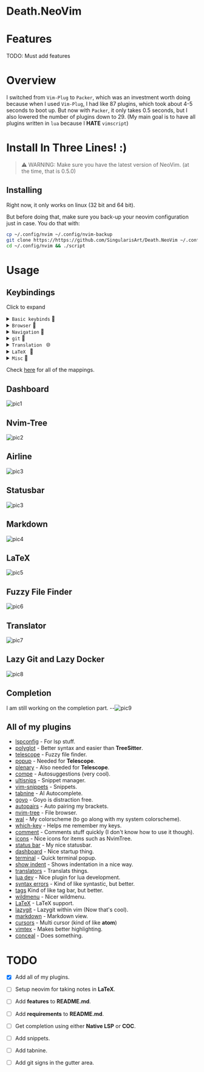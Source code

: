 Death.NeoVim
============

# Features

TODO: Must add features

# Overview

I switched from `Vim-Plug` to `Packer`, which was an investment worth doing because when I used `Vim-Plug`, I had like 87 plugins, which took about 4-5 seconds to boot up.
But now with `Packer`, it only takes 0.5 seconds, but I also lowered the number of plugins down to 29. (My main goal is to have all plugins written in `lua` because I **HATE** `vimscript`)

# Install In Three Lines! :)

> ⚠️  WARNING: Make sure you have the latest version of NeoVim. (at the time, that is 0.5.0)

## Installing

Right now, it only works on linux (32 bit and 64 bit).

But before doing that, make sure you back-up your neovim configuration just in case. You do that with:

```sh
cp ~/.config/nvim ~/.config/nvim-backup
git clone https://https://github.com/SingularisArt/Death.NeoVim ~/.config/nvim
cd ~/.config/nvim && ./script
```
# Usage

## Keybindings

Click to expand

<details><summary><code>Basic keybinds</code> 🔑</summary>
<p>

| Function                                | Keybind         |
| --------------------------------------- | --------------- |
| Leader Key                              | `SPACE`         |

</p>
</details>

<details><summary><code>Browser</code> 🧬</summary>
<p>

| Function        | Keybind      |
| --------------- | ------------ |
| :NvimTreeToggle | `<Leader>e`  |

</p>
</details>

<details><summary><code>Navigation</code> 🚀</summary>
<p>

| Function                                      | Keybind                   |
| --------------------------------------------- | ------------------------- |
| Navigate to left window                       | `Ctrl+h`                  |
| Navigate to right window                      | `Ctrl+l`                  |
| Navigate to top window                        | `Ctrl+k`                  |
| Navigate to bottom window                     | `Ctrl+j`                  |
| Next tab                                      | `Tab`                     |
| Previous tab                                  | `Shift+Tab`               |
| Only window                                   | `<Leader>o`               |
| New tab                                       | `<Leader>t`               |
| Horizontal split                              | `<Leader>s`               |
| Horizontal vsplit                             | `<Leader>v`               |
| Kill buffer                                   | `<Leader>bk`              |
 
</p>
</details>

<details><summary><code>git</code> 🔀</summary>
<p>

| Function                                | Keybind         |
| --------------------------------------- | --------------- |
| :Gstatus                                | `<Leader>gs`    |
| :Gdiffsplit                             | `<Leader>gd`    |
| :Gcommit                                | `<Leader>gc`    |
| :Gpush                                  | `<Leader>gp`    |
| :Gpull                                  | `<Leader>gP`    |
| :Gmove                                  | `<Leader>gm`    |
| :Gmerge                                 | `<Leader>gM`    |
| :Gbrowse                                | `<Leader>gb`    |

</p>
</details>

<details><summary><code>Translation </code> 🌐</summary>
<p>

| Function                                | Keybind         |
| --------------------------------------- | --------------- |
| :Translate                              | `<Leader>t`     |
| :TranslateW                             | `<Leader>tw`    |
| :TranslateR                             | `<Leader>tr`    |

</p>
</details>

<details><summary><code>LaTeX </code> 📜</summary>
<p>

| Function                                | Keybind         |
| --------------------------------------- | --------------- |
| :VimtexCompile                          | `<Leader>lc`    |
| :VimtexCompileSelected                  | `<Leader>ls`    |
| :VimtexInfo                             | `<Leader>li`    |
| :VimtexTocToggle                        | `<Leader>lt`    |
| :VimtexView                             | `<Leader>lv`    |

</p>
</details>

<details><summary><code>Misc</code> 🧰</summary>
<p>

| Function                                | Keybind         |
| --------------------------------------- | --------------- |
| :MarkdownPreview                        | `<Leader>md`    |

</p>
</details>

Check [here](lua/core/keymappings.lua) for all of the mappings.

## Dashboard

![pic1](media/dashboard.png)

## Nvim-Tree

![pic2](media/nvim-tree.png)

## Airline

![pic3](media/airline.png)

## Statusbar

![pic3](media/statusbar.png)

## Markdown

![pic4](media/markdown.png)

## LaTeX

![pic5](media/latex.png)

## Fuzzy File Finder

![pic6](media/fuzzy-file-finder.png)

## Translator

![pic7](media/translator.png)

## Lazy Git and Lazy Docker

![pic8](media/lazygit-and-lazydocker.png)

## Completion

I am still working on the completion part.
--![pic9](media/completion.png)

## All of my plugins

- [lspconfig](https://github.com/neovim/nvim-lspconfig) - For lsp stuff.
- [polyglot](https://github.com/sheerun/vim-polyglot) - Better syntax and easier than **TreeSitter**.
- [telescope](https://github.com/nvim-telescope/telescope.nvim) - Fuzzy file finder.
- [popup](https://github.com/nvim-lua/popup.nvim) - Needed for **Telescope**.
- [plenary](https://github.com/nvim-lua/plenary.nvim) - Also needed for **Telescope**.
- [compe](https://github.com/hrsh7th/nvim-compe) - Autosuggestions (very cool).
- [ultisnips](https://github.com/SirVer/UltiSnips) - Snippet manager.
- [vim-snippets](https://github.com/honza/vim-snippets) - Snippets.
- [tabnine](https://github.com/codota/tabnine-vim) - AI Autocomplete.
- [goyo](https://github.com/junegunn/goyo.vim) - Goyo is distraction free.
- [autopairs](https://github.com/windwp/nvim-autopairs) - Auto pairing my brackets.
- [nvim-tree](https://github.com/kyazdani42/nvim-tree.lua) - File browser.
- [wal](https://github.com/dylanaraps/wal.vim) - My colorscheme (to go along with my system colorscheme).
- [which-key](https://github.com/folke/which-key.nvim) - Helps me remember my keys.
- [comment](https://github.com/terrortylor/nvim-comment) - Comments stuff quickly (I don't know how to use it though).
- [icons](https://github.com/kyazdani42/nvim-web-devicons) - Nice icons for items such as NvimTree.
- [status bar](https://github.com/vim-airline/vim-airline) - My nice statusbar.
- [dashboard](https://github.com/glepnir/dashboard-nvim) - Nice startup thing.
- [terminal](https://github.com/akinsho/nvim-toggleterm.lua) - Quick terminal popup.
- [show indent](https://github.com/Yggdroot/indentLine) - Shows indentation in a nice way.
- [translators](https://github.com/voldikss/vim-translator) - Translats things.
- [lua dev](https://github.com/folke/lua-dev.nvim) - Nice plugin for lua development.
- [syntax errors](https://github.com/folke/trouble.nvim) - Kind of like syntastic, but better.
- [tags](https://github.com/simrat39/symbols-outline.nvim) Kind of like tag bar, but better.
- [wildmenu](https://github.com/gelguy/wilder.nvim) - Nicer wildmenu.
- [LaTeX](https://github.com/lervag/vimtex) - LaTeX support.
- [lazygit](https://github.com/kdheepak/lazygit.nvim) - Lazygit within vim (Now that's cool).
- [markdown](https://github.com/iamcco/markdown-preview.nvim) - Markdown view.
- [cursors](https://github.com/terryma/vim-multiple-cursors) - Multi cursor (kind of like **atom**)
- [vimtex](https://github.com/lervag/vimtex) - Makes better highlighting.
- [conceal](https://github.com/KeitaNakamura/tex-conceal.vim) - Does something.

# TODO

- [x] Add all of my plugins.
- [ ] Setup neovim for taking notes in **LaTeX**.
- [ ] Add **features** to **README.md**.
- [ ] Add **requirements** to **README.md**.
- [ ] Get completion using either **Native LSP** or **COC**.
- [ ] Add snippets.
- [ ] Add tabnine.
- [ ] Add git signs in the gutter area.

